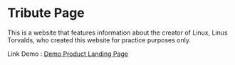 # Tribute Page
 This is a website that features information about the creator of Linux, Linus Torvalds, who created this website for practice purposes only.

Link Demo :
 <a href="https://practice-tribute-page.netlify.app/" target="_blank">Demo Product Landing Page</a>
